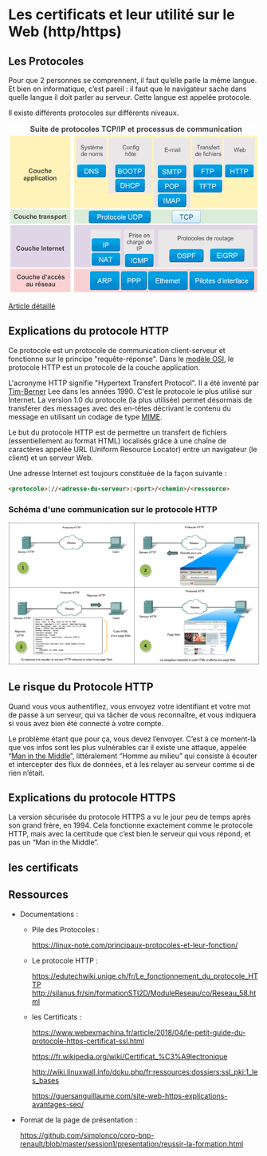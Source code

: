 # Les certificats et leur utilité sur le Web (http/https)

## Les Protocoles

Pour que 2 personnes se comprennent, il faut qu’elle parle la même langue. Et bien en informatique, c’est pareil : il faut que le navigateur sache dans quelle langue il doit parler au serveur. Cette langue est appelée protocole.

Il existe différents protocoles sur différents niveaux.

![Les Protocoles de communication](./ressources/images/pile-protocoles-exemple-par-couche.png "Les Protocoles de communication")

[Article détaillé](https://linux-note.com/principaux-protocoles-et-leur-fonction/ "lien vers article")

## Explications du protocole HTTP

Ce protocole est un protocole de communication client-serveur et fonctionne sur le principe "requête-réponse". Dans le [modèle OSI](http://edutechwiki.unige.ch/fr/Mod%C3%A8le_OSI), le protocole HTTP est un protocole de la couche application.

L'acronyme HTTP signifie "Hypertext Transfert Protocol". Il a été inventé par [Tim-Berner](https://fr.wikipedia.org/wiki/Tim_Berners-Lee "Fiche Wikipedia de Tim Bernes-Lee") Lee dans les années 1990. C'est le protocole le plus utilisé sur Internet. La version 1.0 du protocole (la plus utilisée) permet désormais de transférer des messages avec des en-têtes décrivant le contenu du message en utilisant un codage de type [MIME](https://fr.wikipedia.org/wiki/Multipurpose_Internet_Mail_Extensions).

Le but du protocole HTTP est de permettre un transfert de fichiers (essentiellement au format HTML) localisés grâce à une chaîne de caractères appelée URL (Uniform Resource Locator) entre un navigateur (le client) et un serveur Web.

Une adresse Internet est toujours constituée de la façon suivante :

```html
<protocole>://<adresse-du-serveur>:<port>/<chemin>/<ressource>
```

### Schéma d'une communication sur le protocole HTTP

![Le protocole HTTP](./ressources/images/http-explications.png "Le protocole HTTP")

## Le risque du Protocole HTTP

Quand vous vous authentifiez, vous envoyez votre identifiant et votre mot de passe à un serveur, qui va tâcher de vous reconnaître, et vous indiquera si vous avez bien été connecté à votre compte.

Le problème étant que pour ça, vous devez l’envoyer. C’est à ce moment-là que vos infos sont les plus vulnérables car il existe une attaque, appelée “[Man in the Middle](https://fr.wikipedia.org/wiki/Attaque_de_l%27homme_du_milieu)”, littéralement “Homme au milieu” qui consiste à écouter et intercepter des flux de données, et à les relayer au serveur comme si de rien n’était.

## Explications du protocole HTTPS

La version sécurisée du protocole HTTPS a vu le jour peu de temps après son grand frère, en 1994. Cela fonctionne exactement comme le protocole HTTP, mais avec la certitude que c’est bien le serveur qui vous répond, et pas un “Man in the Middle”.

## les certificats

## Ressources

- Documentations :

  - Pile des Protocoles :

    <https://linux-note.com/principaux-protocoles-et-leur-fonction/>

  - Le protocole HTTP :

    <https://edutechwiki.unige.ch/fr/Le_fonctionnement_du_protocole_HTTP>
    <http://silanus.fr/sin/formationSTI2D/ModuleReseau/co/Reseau_58.html>

  - les Certificats :

    <https://www.webexmachina.fr/article/2018/04/le-petit-guide-du-protocole-https-certificat-ssl.html>

    <https://fr.wikipedia.org/wiki/Certificat_%C3%A9lectronique>

    <http://wiki.linuxwall.info/doku.php/fr:ressources:dossiers:ssl_pki:1_les_bases>

    <https://guersanguillaume.com/site-web-https-explications-avantages-seo/>

- Format de la page de présentation :

    <https://github.com/simplonco/corp-bnp-renault/blob/master/session1/presentation/reussir-la-formation.html>
